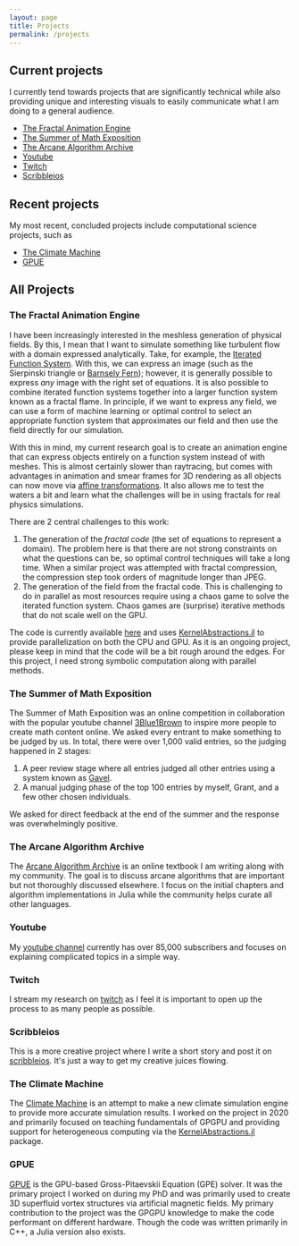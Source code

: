 ```yaml
---
layout: page
title: Projects
permalink: /projects
---
```


## Current projects

I currently tend towards projects that are significantly technical while also providing unique and interesting visuals to easily communicate what I am doing to a general audience.

* [The Fractal Animation Engine](#fae)
* [The Summer of Math Exposition](#some)
* [The Arcane Algorithm Archive](#aaa)
* [Youtube](#yt)
* [Twitch](#twitch)
* [Scribbleios](#scribbleios)

## Recent projects

My most recent, concluded projects include computational science projects, such as

* [The Climate Machine](#clima)
* [GPUE](#gpue)


## All Projects

<a name="fae"></a>
### The Fractal Animation Engine

I have been increasingly interested in the meshless generation of physical fields.
By this, I mean that I want to simulate something like turbulent flow with a domain expressed analytically.
Take, for example, the [Iterated Function System](https://www.algorithm-archive.org/contents/IFS/IFS.html).
With this, we can express an image (such as the Sierpinski triangle or [Barnsely Fern](https://www.algorithm-archive.org/contents/barnsley/barnsley.html)); however, it is generally possible to express *any* image with the right set of equations.
It is also possible to combine iterated function systems together into a larger function system known as a fractal flame.
In principle, if we want to express any field, we can use a form of machine learning or optimal control to select an appropriate function system that approximates our field and then use the field directly for our simulation.

With this in mind, my current research goal is to create an animation engine that can express objects entirely on a function system instead of with meshes.
This is almost certainly slower than raytracing, but comes with advantages in animation and smear frames for 3D rendering as all objects can now move via [affine transformations](https://www.algorithm-archive.org/contents/affine_transformations/affine_transformations.html).
It also allows me to test the waters a bit and learn what the challenges will be in using fractals for real physics simulations.

There are 2 central challenges to this work:
1. The generation of the *fractal code* (the set of equations to represent a domain). The problem here is that there are not strong constraints on what the questions can be, so optimal control techniques will take a long time. When a similar project was attempted with fractal compression, the compression step took orders of magnitude longer than JPEG.
2. The generation of the field from the fractal code. This is challenging to do in parallel as most resources require using a chaos game to solve the iterated function system. Chaos games are (surprise) iterative methods that do not scale well on the GPU.

The code is currently available [here]() and uses [KernelAbstractions.jl]() to provide parallelization on both the CPU and GPU.
As it is an ongoing project, please keep in mind that the code will be a bit rough around the edges.
For this project, I need strong symbolic computation along with parallel methods.

<a name="some"></a>
### The Summer of Math Exposition

The Summer of Math Exposition was an online competition in collaboration with the popular youtube channel [3Blue1Brown](https://www.youtube.com/c/3blue1brown) to inspire more people to create math content online.
We asked every entrant to make something to be judged by us.
In total, there were over 1,000 valid entries, so the judging happened in 2 stages:

1. A peer review stage where all entries judged all other entries using a system known as [Gavel](https://github.com/leios/gavel).
2. A manual judging phase of the top 100 entries by myself, Grant, and a few other chosen individuals.

We asked for direct feedback at the end of the summer and the response was overwhelmingly positive.

<a name="aaa"></a>
### The Arcane Algorithm Archive

The [Arcane Algorithm Archive](https://www.algorithm-archive.org/) is an online textbook I am writing along with my community.
The goal is to discuss arcane algorithms that are important but not thoroughly discussed elsewhere.
I focus on the initial chapters and algorithm implementations in Julia while the community helps curate all other languages.

<a name="yt"></a>
### Youtube

My [youtube channel](https://www.youtube.com/c/LeiosOS) currently has over 85,000 subscribers and focuses on explaining complicated topics in a simple way.

<a name="twitch"></a>
### Twitch

I stream my research on [twitch](https://www.twitch.tv/leioslabs) as I feel it is important to open up the process to as many people as possible.

<a name="scribbleios"></a>
### Scribbleios

This is a more creative project where I write a short story and post it on [scribbleios](https://www.scribbleios.com/).
It's just a way to get my creative juices flowing.

<a name="clima"></a>
### The Climate Machine

The [Climate Machine](https://clima.caltech.edu/) is an attempt to make a new climate simulation engine to provide more accurate simulation results.
I worked on the project in 2020 and primarily focused on teaching fundamentals of GPGPU and providing support for heterogeneous computing via the [KernelAbstractions.jl](https://github.com/JuliaGPU/KernelAbstractions.jl) package.

<a name="GPUE"></a>
### GPUE

[GPUE](https://clima.caltech.edu/) is the GPU-based Gross-Pitaevskii Equation (GPE) solver.
It was the primary project I worked on during my PhD and was primarily used to create 3D superfluid vortex structures via artificial magnetic fields.
My primary contribution to the project was the GPGPU knowledge to make the code performant on different hardware.
Though the code was written primarily in C++, a Julia version also exists.
